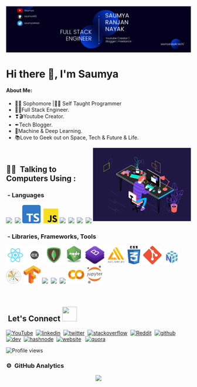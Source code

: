 
####  
![ ](https://github.com/saumya66/saumya66/blob/main/assets/gitbanner.png)
# Hi there 👋, I'm Saumya 

#### About Me:  

- 👨‍🎓 Sophomore |🙋‍♂️ Self Taught Programmer
- 👨‍💻Full Stack Engineer.
- ❣🎬Youtube Creator.
- ✒Tech Blogger. 
- 🧠Machine & Deep Learning.
- 📚Love to Geek out on Space, Tech & Future & Life.

<img alt="Coding Gif" src="https://github.com/saumya66/saumya66/blob/main/assets/gif.gif" height="200" align="right"/>&nbsp;&nbsp;
 <br/>

## 👨‍💻 &nbsp;Talking to Computers Using :

### &nbsp;- Languages

<img src = 'https://github.com/saumya66/saumya66/blob/main/assets/logo/cpp.png' height='40'/>&nbsp; <img src = 'https://github.com/saumya66/saumya66/blob/main/assets/logo/python.png' height='40'/>&nbsp;<img src = 'https://github.com/saumya66/saumya66/blob/main/assets/logo/ts.png' height='50'/>&nbsp; <img src = 'https://github.com/saumya66/saumya66/blob/main/assets/logo/js.png' height='40'/>&nbsp;<img src = 'https://github.com/saumya66/saumya66/blob/main/assets/logo/java.png' height='40'/>&nbsp; <img src = 'https://github.com/saumya66/saumya66/blob/main/assets/logo/html.png' width='40'/>&nbsp; <img src = 'https://github.com/saumya66/saumya66/blob/main/assets/logo/md.png' width='40'/>&nbsp;
<img src = 'https://github.com/saumya66/saumya66/blob/main/assets/logo/dart.png' height='30'/>&nbsp;

### &nbsp;- Libraries, Frameworks, Tools  


<img src = 'https://github.com/saumya66/saumya66/blob/main/assets/logo/reactl.png' height='50'/>&nbsp;<img src = 'https://github.com/saumya66/saumya66/blob/main/assets/logo/express.png' height='50'/>&nbsp;<img src = 'https://github.com/saumya66/saumya66/blob/main/assets/logo/mongodb.png' height='50'/>&nbsp;<img src = 'https://github.com/saumya66/saumya66/blob/main/assets/logo/node-js.png' height='50'/>&nbsp;<img src = 'https://github.com/saumya66/saumya66/blob/main/assets/logo/bs.png' height='50'/>&nbsp;<img src = 'https://github.com/saumya66/saumya66/blob/main/assets/logo/aws.png' height='50'/>&nbsp;<img src = 'https://github.com/saumya66/saumya66/blob/main/assets/logo/css.png' height='50'/>&nbsp;
<img src = 'https://github.com/saumya66/saumya66/blob/main/assets/logo/git.png' height='50'/>&nbsp;
<img src = 'https://github.com/saumya66/saumya66/blob/main/assets/logo/numpy.png' height='40'/>&nbsp; <img src = 'https://github.com/saumya66/saumya66/blob/main/assets/logo/matplotlb-.png' height='40'/>&nbsp; <img src = 'https://github.com/saumya66/saumya66/blob/main/assets/logo/tens.png' height='50'/>&nbsp;<img src = 'https://github.com/saumya66/saumya66/blob/main/assets/logo/scikit.png' height='40'/>&nbsp; <img src = 'https://github.com/saumya66/saumya66/blob/main/assets/logo/pandas.jpg' height='40'/>&nbsp; <img src = 'https://github.com/saumya66/saumya66/blob/main/assets/logo/flutter.png' height='40'/>&nbsp;<img src = 'https://github.com/saumya66/saumya66/blob/main/assets/logo/colab.png' height='50'/>&nbsp;<img src = 'https://github.com/saumya66/saumya66/blob/main/assets/logo/jupy.png' height='50'/>&nbsp;
 
&nbsp;

## &nbsp;Let's Connect <img src="https://github.com/saumya66/saumya66/blob/main/assets/logo/socials.png" width=40 height=40 /> 

[<img src='https://github.com/saumya66/saumya66/blob/main/assets/logo/iconfinder_social_media_isometric_2-youtube_3529652.png' alt='YouTube' height='40'>](https://www.youtube.com/channel/UCx-HdHfKu1rXgNIfNaKMsAA) &nbsp;[<img src='https://github.com/saumya66/saumya66/blob/main/assets/logo/iconfinder_social_media_isometric_14-linkedin_3529657.png' alt='linkedin' height='40'>](https://www.linkedin.com/in/saumya-ranjan-nayak-30ba7a187/)&nbsp;  [<img src='https://github.com/saumya66/saumya66/blob/main/assets/logo/iconfinder_social_media_isometric_6-twitter_3529664.png' alt='twitter' height='40'>](https://twitter.com/saumya4real)&nbsp;  [<img src='https://github.com/saumya66/saumya66/blob/main/assets/logo/iconfinder_StackOverflow_2613280.png' alt='stackoverflow' height='40'>](https://stackoverflow.com/users/13484967)&nbsp; [<img src='https://github.com/saumya66/saumya66/blob/main/assets/logo/iconfinder_social_media_isometric_20-reddit_3529678.png' alt='Reddit' height='40'>](https://www.reddit.com/user/fitvibesyt)&nbsp;
[<img src='https://github.com/saumya66/saumya66/blob/main/assets/logo/iconfinder__github_1156638.png' alt='github' height='40'>](https://github.com/saumya66)&nbsp;  [<img src='https://github.com/saumya66/saumya66/blob/main/assets/logo/dev.png' alt='dev' height='40'>](https://dev.to/saumya66)&nbsp;  [<img src='https://github.com/saumya66/saumya66/blob/main/assets/logo/hashnode.png' alt='hashnode' height='40'>](https://saumya.hashnode.dev/)&nbsp;   [<img src='https://github.com/saumya66/saumya66/blob/main/assets/logo/iconfinder_web_2916300.png' alt='website' height='40'>](https://saumyanayak.tech/)  &nbsp;
[<img src='https://github.com/saumya66/saumya66/blob/main/assets/logo/iconfinder_quora_2308125.png' alt='quora' height='40'>](https://www.quora.com/profile/Saumya-Ranjan-Nayak-14) 



![Profile views](https://gpvc.arturio.dev/saumya66)

### ⚙️ &nbsp;GitHub Analytics

<p align="center">
<a href="https://github.com/saumya66">
  <img height="180em" src="https://github-readme-stats-eight-theta.vercel.app/api?username=saumya66&show_icons=true&theme=chartreuse-dark&include_all_commits=true&count_private=true"/>
 
</a>
</p>


 
&nbsp;
